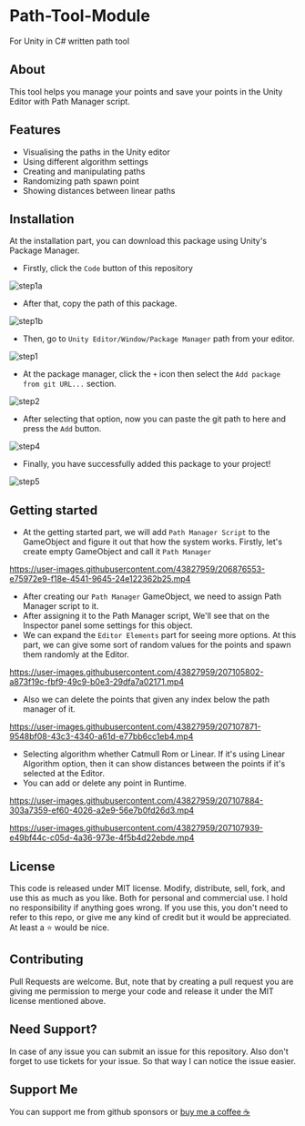 # Path-Tool-Module
For Unity in C# written path tool

## About
This tool helps you manage your points and save your points in the Unity Editor with Path Manager script.

## Features
<ul>
<li>Visualising the paths in the Unity editor</li>
<li>Using different algorithm settings</li>
<li>Creating and manipulating paths</li>
<li>Randomizing path spawn point</li>
<li>Showing distances between linear paths</li>
</ul>

## Installation
At the installation part, you can download this package using Unity's Package Manager.


* Firstly, click the `Code` button of this repository 

![step1a](https://user-images.githubusercontent.com/43827959/207102079-8a8e931d-d2e2-4423-ba57-c75f7116b0f8.png)


* After that, copy the path of this package.

![step1b](https://user-images.githubusercontent.com/43827959/207103519-0cddce23-978d-4226-9d08-f4ce903cc6a0.png)


* Then, go to `Unity Editor/Window/Package Manager` path from your editor.

![step1](https://user-images.githubusercontent.com/43827959/207101010-342e4329-c2d3-4798-b3cc-3a609ecb849c.png)


* At the package manager, click the `+` icon then select the `Add package from git URL...` section.

![step2](https://user-images.githubusercontent.com/43827959/207104188-bcd57894-1c1e-4457-a6e1-2e39f2337e72.png)

* After selecting that option, now you can paste the git path to here and press the `Add` button.

![step4](https://user-images.githubusercontent.com/43827959/207104455-cdb09520-13da-4a7a-a878-11bba37f26d2.png)

* Finally, you have successfully added this package to your project!

![step5](https://user-images.githubusercontent.com/43827959/207104959-5a983d3e-2c3c-436f-892c-26b6a9ac3ad3.png)

## Getting started
* At the getting started part, we will add `Path Manager Script` to the GameObject and figure it out that how the system works. 
Firstly, let's create empty GameObject and call it `Path Manager`

https://user-images.githubusercontent.com/43827959/206876553-e75972e9-f18e-4541-9645-24e122362b25.mp4

* After creating our `Path Manager` GameObject, we need to assign Path Manager script to it. 
* After assigning it to the Path Manager script, We'll see that on the Inspector panel some settings for this object.
* We can expand the `Editor Elements` part for seeing more options. At this part, we can give some sort of random values for the points and spawn them randomly at the Editor.


https://user-images.githubusercontent.com/43827959/207105802-a873f19c-fbf9-49c9-b0e3-29dfa7a02171.mp4

* Also we can delete the points that given any index below the path manager of it.

https://user-images.githubusercontent.com/43827959/207107871-9548bf08-43c3-4340-a61d-e77bb6cc1eb4.mp4

* Selecting algorithm whether Catmull Rom or Linear. If it's using Linear Algorithm option, then it can show distances between the points if it's selected at the Editor. 
* You can add or delete any point in Runtime. 

https://user-images.githubusercontent.com/43827959/207107884-303a7359-ef60-4026-a2e9-56e7b0fd26d3.mp4

https://user-images.githubusercontent.com/43827959/207107939-e49bf44c-c05d-4a36-973e-4f5b4d22ebde.mp4



## License
This code is released under MIT license. Modify, distribute, sell, fork, and use this as much as you like. Both for personal and commercial use. I hold no responsibility if anything goes wrong.
If you use this, you don't need to refer to this repo, or give me any kind of credit but it would be appreciated. At least a ⭐ would be nice.

## Contributing
Pull Requests are welcome. 
But, note that by creating a pull request you are giving me permission to merge your 
code and release it under the MIT license mentioned above.

## Need Support?
In case of any issue you can submit an issue for this repository. Also don't forget to use tickets for your issue. 
So that way I can notice the issue easier.

## Support Me
You can support me from github sponsors or <a href="https://www.buymeacoffee.com/mertbalkan">buy me a coffee ☕</a>
